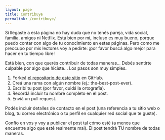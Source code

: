```yaml
---
layout: page
title: Contribuye
permalink: /contribuye/
---
```


Si llegaste a esta página no hay duda que no tenés pareja, vida social, familia,
amigos ni Netflix. Está bien por mi, incluso es muy bueno, porque puedo contar
con algo de tu conocimiento en estas páginas. Pero como me preocupo por mis
lectores voy a pedirte: ¡por favor buscá algo mejor para hacer en tu tiempo
libre!

Está bien, con que querés contribuir de todas maneras... Debés sentirte culpable
por algo que hiciste... Los pasos son muy simples.

1. Forkeá [el repositorio de este sitio][repo] en GitHub.
2. Creá una rama con algún nombre (ej.: the-best-post-ever).
3. Escribí tu post (por favor, cuidá la ortografía).
4. Recordá incluir tu nombre completo en el post.
5. Enviá un pull request.

Podés incluir detalles de contacto en el post (una referencia a tu sitio web o
blog, tu correo electrónico o tu perfil en cualquier red social que te guste).

Confío en vos y voy a publicar el post tal cómo esté (a menos que encuentre algo
que esté realmente mal). El post tendrá TU nombre de todas maneras.

[repo]: https://github.com/leoditommaso/leoditommaso.io
